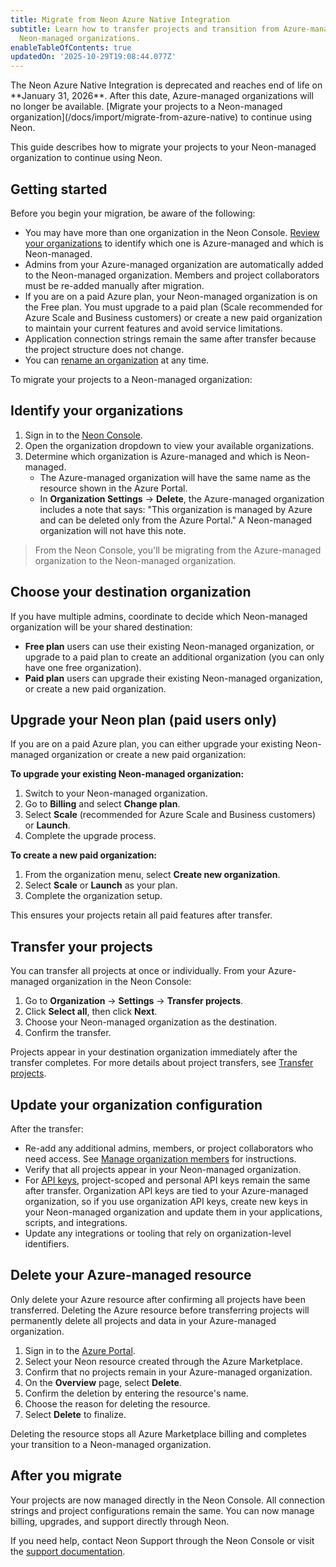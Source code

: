```yaml
---
title: Migrate from Neon Azure Native Integration
subtitle: Learn how to transfer projects and transition from Azure-managed to
  Neon-managed organizations.
enableTableOfContents: true
updatedOn: '2025-10-29T19:08:44.077Z'
---
```


<Admonition type="important" title="deprecated">
The Neon Azure Native Integration is deprecated and reaches end of life on **January 31, 2026**. After this date, Azure-managed organizations will no longer be available. [Migrate your projects to a Neon-managed organization](/docs/import/migrate-from-azure-native) to continue using Neon.
</Admonition>

This guide describes how to migrate your projects to your Neon-managed organization to continue using Neon.

## Getting started

Before you begin your migration, be aware of the following:

- You may have more than one organization in the Neon Console. [Review your organizations](#identify-your-organizations) to identify which one is Azure-managed and which is Neon-managed.
- Admins from your Azure-managed organization are automatically added to the Neon-managed organization. Members and project collaborators must be re-added manually after migration.
- If you are on a paid Azure plan, your Neon-managed organization is on the Free plan. You must upgrade to a paid plan (Scale recommended for Azure Scale and Business customers) or create a new paid organization to maintain your current features and avoid service limitations.
- Application connection strings remain the same after transfer because the project structure does not change.
- You can [rename an organization](/docs/manage/orgs-manage#rename-an-organization) at any time.

To migrate your projects to a Neon-managed organization:

<Steps>

## Identify your organizations

1. Sign in to the [Neon Console](https://console.neon.tech).
2. Open the organization dropdown to view your available organizations.
3. Determine which organization is Azure-managed and which is Neon-managed.
   - The Azure-managed organization will have the same name as the resource shown in the Azure Portal.
   - In **Organization Settings** → **Delete**, the Azure-managed organization includes a note that says: "This organization is managed by Azure and can be deleted only from the Azure Portal." A Neon-managed organization will not have this note.

> From the Neon Console, you'll be migrating from the Azure-managed organization to the Neon-managed organization.

## Choose your destination organization

If you have multiple admins, coordinate to decide which Neon-managed organization will be your shared destination:

- **Free plan** users can use their existing Neon-managed organization, or upgrade to a paid plan to create an additional organization (you can only have one free organization).
- **Paid plan** users can upgrade their existing Neon-managed organization, or create a new paid organization.

## Upgrade your Neon plan (paid users only)

If you are on a paid Azure plan, you can either upgrade your existing Neon-managed organization or create a new paid organization:

**To upgrade your existing Neon-managed organization:**

1. Switch to your Neon-managed organization.
2. Go to **Billing** and select **Change plan**.
3. Select **Scale** (recommended for Azure Scale and Business customers) or **Launch**.
4. Complete the upgrade process.

**To create a new paid organization:**

1. From the organization menu, select **Create new organization**.
2. Select **Scale** or **Launch** as your plan.
3. Complete the organization setup.

This ensures your projects retain all paid features after transfer.

## Transfer your projects

You can transfer all projects at once or individually. From your Azure-managed organization in the Neon Console:

1. Go to **Organization** → **Settings** → **Transfer projects**.
2. Click **Select all**, then click **Next**.
3. Choose your Neon-managed organization as the destination.
4. Confirm the transfer.

Projects appear in your destination organization immediately after the transfer completes. For more details about project transfers, see [Transfer projects](/docs/manage/orgs-project-transfer).

## Update your organization configuration

After the transfer:

- Re-add any additional admins, members, or project collaborators who need access. See [Manage organization members](/docs/manage/orgs-manage#add-a-user-to-an-organization) for instructions.
- Verify that all projects appear in your Neon-managed organization.
- For [API keys](/docs/manage/api-keys), project-scoped and personal API keys remain the same after transfer. Organization API keys are tied to your Azure-managed organization, so if you use organization API keys, create new keys in your Neon-managed organization and update them in your applications, scripts, and integrations.
- Update any integrations or tooling that rely on organization-level identifiers.

## Delete your Azure-managed resource

<Admonition type="important">
Only delete your Azure resource after confirming all projects have been transferred. Deleting the Azure resource before transferring projects will permanently delete all projects and data in your Azure-managed organization.
</Admonition>

1. Sign in to the [Azure Portal](https://portal.azure.com).
2. Select your Neon resource created through the Azure Marketplace.
3. Confirm that no projects remain in your Azure-managed organization.
4. On the **Overview** page, select **Delete**.
5. Confirm the deletion by entering the resource's name.
6. Choose the reason for deleting the resource.
7. Select **Delete** to finalize.

Deleting the resource stops all Azure Marketplace billing and completes your transition to a Neon-managed organization.

</Steps>

## After you migrate

Your projects are now managed directly in the Neon Console. All connection strings and project configurations remain the same. You can now manage billing, upgrades, and support directly through Neon.

If you need help, contact Neon Support through the Neon Console or visit the [support documentation](/docs/introduction/support).
